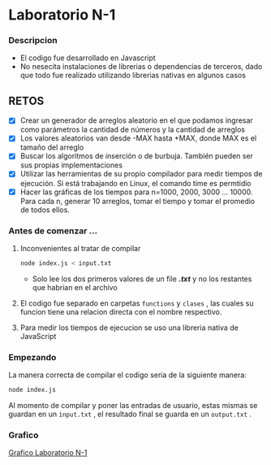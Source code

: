 # Laboratorio N-1

### Descripcion

- El codigo fue desarrollado en Javascript
- No nesecita instalaciones de librerias o dependencias de terceros, dado que todo fue realizado utilizando librerias nativas en algunos  casos

## RETOS

- [x]  Crear un generador de arreglos aleatorio en el que podamos ingresar como parámetros la cantidad de números y la cantidad de arreglos
- [x]  Los valores aleatorios van desde -MAX hasta +MAX, donde MAX es el tamaño del arreglo
- [x]  Buscar los algoritmos de inserción o de burbuja. También pueden ser sus propias implementaciones
- [x]  Utilizar las herramientas de su propio compilador para medir tiempos de ejecución. Si está trabajando en Linux, el comando time es permtidio
- [x]  Hacer las gráficas de los tiempos para n=1000, 2000, 3000 ... 10000. Para cada n, generar 10 arreglos, tomar el tiempo y tomar el promedio de todos ellos.

### **Antes de comenzar ...**

1. Inconvenientes al tratar de compilar

    ```bash
    node index.js < input.txt
    ```

    - Solo lee los dos primeros valores de un file ***.txt*** y no los restantes que habrian en el archivo
2. El codigo fue separado en carpetas `functions`  y `clases` , las cuales su funcion tiene una relacion directa con el nombre respectivo.
3. Para medir los tiempos de ejecucion se uso una libreria nativa de JavaScript

### Empezando

La manera correcta de compilar el codigo seria de la siguiente manera:

```bash
node index.js
```

Al momento de compilar y poner las entradas de usuario, estas mismas se guardan en un `ìnput.txt` , el resultado final se guarda en un `output.txt` .

### Grafico

[Grafico Laboratorio N-1](https://docs.google.com/spreadsheets/d/1INyMja84PTfA32pZ9VpaKFl1iWoX_-VMOP8m1ADmWxk/edit?usp=drivesdk)
